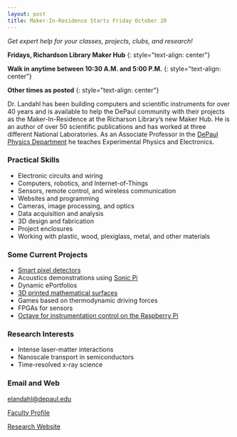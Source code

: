 ```yaml
---
layout: post
title: Maker-In-Residence Starts Friday October 20
---
```


*Get expert help for your classes, projects, clubs, and research!*

 

**Fridays, Richardson Library Maker Hub**
{: style="text-align: center"}

**Walk in anytime between 10:30 A.M. and 5:00 P.M.**
{: style="text-align: center"}

**Other times as posted**
{: style="text-align: center"}

Dr. Landahl has been building computers and scientific instruments for over 40 years and is available to help the DePaul community with their projects as the Maker-In-Residence at the Richarson Library’s new Maker Hub.  He is an author of over 50 scientific publications and has worked at three different National Laboratories.  As an Associate Professor in the [DePaul Physics Department](https://csh.depaul.edu/academics/physics/Pages/default.aspx) he teaches Experimental Physics and Electronics. 

### Practical Skills

  * Electronic circuits and wiring
  * Computers, robotics, and Internet-of-Things
  * Sensors, remote control, and wireless communication
  * Websites and programming
  * Cameras, image processing, and optics
  * Data acquisition and analysis
  * 3D design and fabrication
  * Project enclosures
  * Working with plastic, wood, plexiglass, metal, and other materials

### Some Current Projects

  * [Smart pixel detectors](https://doi.org/10.1107/S1600577515018044)
  * Acoustics demonstrations using [Sonic Pi](http://sonic-pi.net/)
  * Dynamic ePortfolios
  * [3D printed mathematical surfaces](https://www.thingiverse.com/thing:561757)
  * Games based on thermodynamic driving forces
  * FPGAs for sensors
  * [Octave for instrumentation control on the Raspberry Pi](https://github.com/DPU-SENS)

### Research Interests

  * Intense laser-matter interactions
  * Nanoscale transport in semiconductors
  * Time-resolved x-ray science

### Email and Web

  [elandahl@depaul.edu](mailto:elandahl@depaul.edu)

  [Faculty Profile](https://csh.depaul.edu/faculty-staff/faculty-a-z/Pages/physics/eric-landahl.aspx)

  [Research Website](https://sites.google.com/site/elandahl/Home)


